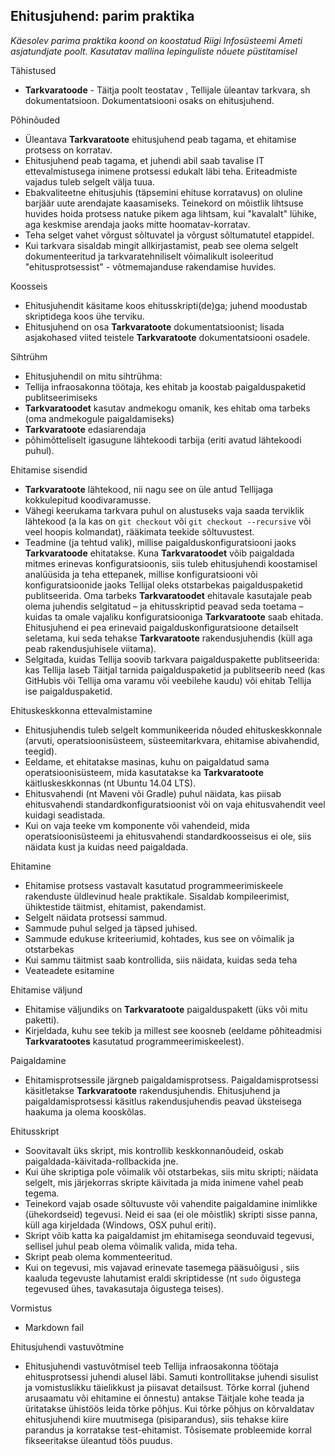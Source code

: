 ## Ehitusjuhend: parim praktika

_Käesolev parima praktika koond on koostatud Riigi Infosüsteemi Ameti asjatundjate poolt. Kasutatav mallina lepinguliste nõuete püstitamisel_

Tähistused
- __Tarkvaratoode__ - Täitja poolt teostatav , Tellijale üleantav tarkvara, sh dokumentatsioon. Dokumentatsiooni osaks on ehitusjuhend.

Põhinõuded
- Üleantava __Tarkvaratoote__ ehitusjuhend peab tagama, et ehitamise protsess on korratav.
- Ehitusjuhend peab tagama, et juhendi abil saab tavalise IT ettevalmistusega inimene protsessi edukalt läbi teha. Eriteadmiste vajadus tuleb selgelt välja tuua.
- Ebakvaliteetne ehitusjuhis (täpsemini ehituse korratavus) on oluline barjäär uute arendajate kaasamiseks. Teinekord on mõistlik lihtsuse huvides hoida protsess natuke pikem aga lihtsam, kui "kavalalt" lühike, aga keskmise arendaja jaoks mitte hoomatav-korratav.
- Teha selget vahet võrgust sõltuvatel ja võrgust sõltumatutel etappidel.
- Kui tarkvara sisaldab mingit allkirjastamist, peab see olema selgelt dokumenteeritud ja tarkvaratehniliselt võimalikult isoleeritud "ehitusprotsessist" - võtmemajanduse rakendamise huvides.

Koosseis
- Ehitusjuhendit käsitame koos ehitusskripti(de)ga; juhend moodustab skriptidega koos ühe terviku.
-	Ehitusjuhend on osa __Tarkvaratoote__ dokumentatsioonist; lisada asjakohased viited teistele __Tarkvaratoote__ dokumentatsiooni osadele.

Sihtrühm
-	Ehitusjuhendil on mitu sihtrühma:
  -	Tellija infraosakonna töötaja, kes ehitab ja koostab paigalduspaketid publitseerimiseks
  - __Tarkvaratoodet__ kasutav andmekogu omanik, kes ehitab oma tarbeks (oma andmekogule paigaldamiseks)
  - __Tarkvaratoote__ edasiarendaja
  - põhimõtteliselt igasugune lähtekoodi tarbija (eriti avatud lähtekoodi puhul).

Ehitamise sisendid
-	__Tarkvaratoote__ lähtekood, nii nagu see on üle antud Tellijaga kokkulepitud koodivaramusse.
- Vähegi keerukama tarkvara puhul on alustuseks vaja saada terviklik lähtekood (a la kas on `git checkout` või `git checkout --recursive` või veel hoopis kolmandat), rääkimata teekide sõltuvustest.
-	Teadmine (ja tehtud valik), millise paigalduskonfiguratsiooni jaoks __Tarkvaratoode__ ehitatakse. Kuna __Tarkvaratoodet__ võib paigaldada mitmes erinevas konfiguratsioonis, siis tuleb ehitusjuhendi koostamisel analüüsida ja teha ettepanek, millise konfiguratsiooni või konfiguratsioonide jaoks Tellijal oleks otstarbekas paigalduspaketid publitseerida. Oma tarbeks __Tarkvaratoodet__ ehitavale kasutajale peab olema juhendis selgitatud – ja ehitusskriptid peavad seda toetama – kuidas ta omale vajaliku konfiguratsiooniga __Tarkvaratoote__ saab ehitada. Ehitusjuhend ei pea erinevaid paigalduskonfiguratsioone detailselt seletama, kui seda tehakse __Tarkvaratoote__ rakendusjuhendis (küll aga peab rakendusjuhisele viitama).
- Selgitada, kuidas Tellija soovib tarkvara paigalduspakette publitseerida: kas Tellija laseb Täitjal tarnida paigalduspaketid ja publitseerib need (kas GitHubis või Tellija oma varamu või veebilehe kaudu) või ehitab Tellija ise paigalduspaketid. 

Ehituskeskkonna ettevalmistamine
-	Ehitusjuhendis tuleb selgelt kommunikeerida nõuded ehituskeskkonnale (arvuti, operatsioonisüsteem, süsteemitarkvara, ehitamise abivahendid, teegid).
-	Eeldame, et ehitatakse masinas, kuhu on paigaldatud sama operatsioonisüsteem, mida kasutatakse ka __Tarkvaratoote__ käitluskeskkonnas (nt Ubuntu 14.04 LTS).
-	Ehitusvahendi (nt Maveni või Gradle) puhul näidata, kas piisab ehitusvahendi standardkonfiguratsioonist või on vaja ehitusvahendit veel kuidagi seadistada.
-	Kui on vaja teeke vm komponente või vahendeid, mida operatsioonisüsteemi ja ehitusvahendi standardkoosseisus ei ole, siis näidata kust ja kuidas need paigaldada. 

Ehitamine
-	Ehitamise protsess vastavalt kasutatud programmeerimiskeele rakenduste üldlevinud heale praktikale. Sisaldab kompileerimist, ühiktestide täitmist, ehitamist, pakendamist.
-	Selgelt näidata protsessi sammud.
-	Sammude puhul selged ja täpsed juhised.
-	Sammude edukuse kriteeriumid, kohtades, kus see on võimalik ja otstarbekas
-	Kui sammu täitmist saab kontrollida, siis näidata, kuidas seda teha
-	Veateadete esitamine

Ehitamise väljund
-	Ehitamise väljundiks on __Tarkvaratoote__ paigalduspakett (üks või mitu paketti).
-	Kirjeldada, kuhu see tekib ja millest see koosneb (eeldame põhiteadmisi __Tarkvaratootes__ kasutatud programmeerimiskeelest).

Paigaldamine
-	Ehitamisprotsessile järgneb paigaldamisprotsess. Paigaldamisprotsessi käsitletakse __Tarkvaratoote__ rakendusjuhendis. Ehitusjuhend ja paigaldamisprotsessi käsitlus rakendusjuhendis peavad üksteisega haakuma ja olema kooskõlas.

Ehitusskript
- Soovitavalt üks skript, mis kontrollib keskkonnanõudeid, oskab paigaldada-käivitada-rollbackida jne.
- Kui ühe skriptiga pole võimalik või otstarbekas, siis mitu skripti; näidata selgelt, mis järjekorras skripte käivitada ja mida inimene vahel peab tegema.
- Teinekord vajab osade sõltuvuste või vahendite paigaldamine inimlikke (ühekordseid) tegevusi. Neid ei saa (ei ole mõistlik) skripti sisse panna, küll aga kirjeldada (Windows, OSX puhul eriti).
- Skript võib katta ka paigaldamist jm ehitamisega seonduvaid tegevusi, sellisel juhul peab olema võimalik valida, mida teha.
- Skript peab olema kommenteeritud.
- Kui on tegevusi, mis vajavad erinevate tasemega pääsuõigusi , siis kaaluda tegevuste lahutamist eraldi skriptidesse (nt `sudo` õigustega tegevused ühes, tavakasutaja õigustega teises). 

Vormistus
-	Markdown fail

Ehitusjuhendi vastuvõtmine
-	Ehitusjuhendi vastuvõtmisel teeb Tellija infraosakonna töötaja ehitusprotsessi juhendi alusel läbi. Samuti kontrollitakse juhendi sisulist ja vomistuslikku täielikkust ja piisavat detailsust. Tõrke korral (juhend arusaamatu või ehitamine ei õnnestu) antakse Täitjale kohe teada ja üritatakse ühistöös leida tõrke põhjus. Kui tõrke põhjus on kõrvaldatav ehitusjuhendi kiire muutmisega (pisiparandus), siis tehakse kiire parandus ja korratakse test-ehitamist. Tõsisemate probleemide korral fikseeritakse üleantud töös puudus.
